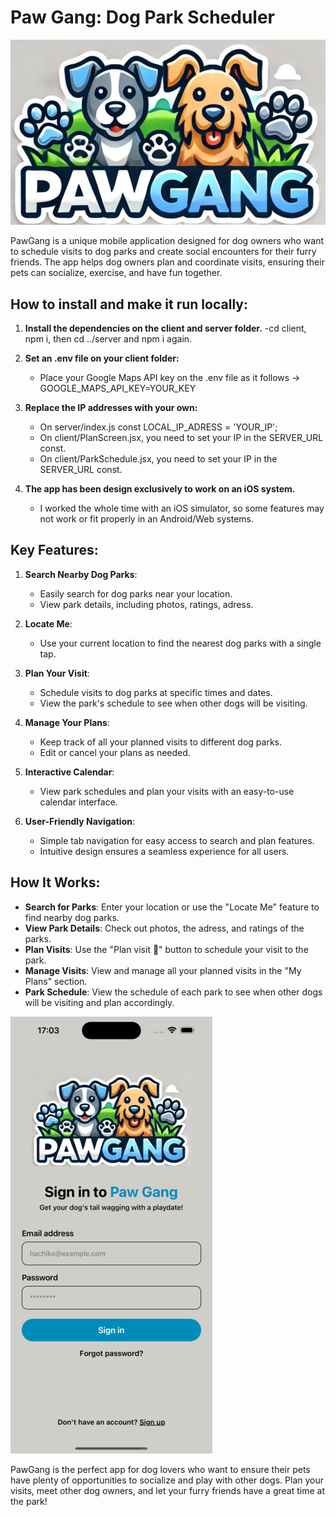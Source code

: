 # Paw Gang: Dog Park Scheduler
![Paw Gang logo](./assets/logo.jpg)

PawGang is a unique mobile application designed for dog owners who want to schedule visits to dog parks and create social encounters for their furry friends. The app helps dog owners plan and coordinate visits, ensuring their pets can socialize, exercise, and have fun together.

## How to install and make it run locally:

1. **Install the dependencies on the client and server folder.**
   -cd client, npm i, then cd ../server and npm i again.

2. **Set an .env file on your client folder:**
   - Place your Google Maps API key on the .env file as it follows -> GOOGLE_MAPS_API_KEY=YOUR_KEY

3. **Replace the IP addresses with your own:**
   - On server/index.js const LOCAL_IP_ADRESS = 'YOUR_IP';
   - On client/PlanScreen.jsx, you need to set your IP in the SERVER_URL const.
   - On client/ParkSchedule.jsx, you need to set your IP in the SERVER_URL const.

4. **The app has been design exclusively to work on an iOS system.**
   - I worked the whole time with an iOS simulator, so some features may not work or fit properly in an Android/Web systems.

## Key Features:

1. **Search Nearby Dog Parks**:
   - Easily search for dog parks near your location.
   - View park details, including photos, ratings, adress.

2. **Locate Me**:
   - Use your current location to find the nearest dog parks with a single tap.

3. **Plan Your Visit**:
   - Schedule visits to dog parks at specific times and dates.
   - View the park's schedule to see when other dogs will be visiting.

4. **Manage Your Plans**:
   - Keep track of all your planned visits to different dog parks.
   - Edit or cancel your plans as needed.

5. **Interactive Calendar**:
   - View park schedules and plan your visits with an easy-to-use calendar interface.

6. **User-Friendly Navigation**:
   - Simple tab navigation for easy access to search and plan features.
   - Intuitive design ensures a seamless experience for all users.

## How It Works:

- **Search for Parks**: Enter your location or use the "Locate Me" feature to find nearby dog parks.
- **View Park Details**: Check out photos, the adress, and ratings of the parks.
- **Plan Visits**: Use the "Plan visit 🐾" button to schedule your visit to the park.
- **Manage Visits**: View and manage all your planned visits in the "My Plans" section.
- **Park Schedule**: View the schedule of each park to see when other dogs will be visiting and plan accordingly.

![Paw Gang APP](assets/app.gif)

PawGang is the perfect app for dog lovers who want to ensure their pets have plenty of opportunities to socialize and play with other dogs. Plan your visits, meet other dog owners, and let your furry friends have a great time at the park!